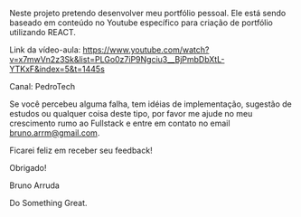 Neste projeto pretendo desenvolver meu portfólio pessoal. Ele está sendo baseado em conteúdo no Youtube específico para criação de portfólio utilizando REACT.

Link da vídeo-aula: https://www.youtube.com/watch?v=x7mwVn2z3Sk&list=PLGo0z7iP9Ngciu3__BjPmbDbXtL-YTKxF&index=5&t=1445s

Canal: PedroTech

Se você percebeu alguma falha, tem idéias de implementação, sugestão de estudos ou qualquer coisa deste tipo, por favor me ajude no meu crescimento rumo ao Fullstack e entre em contato no email bruno.arrm@gmail.com.

Ficarei feliz em receber seu feedback!

Obrigado!

Bruno Arruda

Do Something Great.